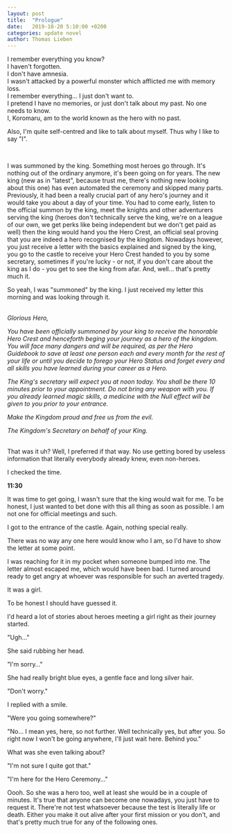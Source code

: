 ```yaml
---
layout: post
title:  "Prologue"
date:   2019-10-20 5:10:00 +0200
categories: update novel
author: Thomas Lieben
---
```


I remember everything you know?  
I haven't forgotten.  
I don't have amnesia.  
I wasn't attacked by a powerful monster which afflicted me with memory loss.  
I remember everything… I just don't want to.  
I pretend I have no memories, or just don't talk about my past. No one needs to know.  
I, Koromaru, am to the world known as the hero with no past.


Also, I'm quite self-centred and like to talk about myself. Thus why I like to say "I".  

                                                                                           

I was summoned by the king. Something most heroes go through. It's nothing out of the ordinary anymore, it's been going on for years. The new king (new as in "latest", because trust me, there's nothing new looking about this one) has even automated the ceremony and skipped many parts. Previously, it had been a really crucial part of any hero's journey and it would take you about a day of your time. You had to come early, listen to the official summon by the king, meet the knights and other adventurers serving the king (heroes don't technically serve the king, we're on a league of our own, we get perks like being independent but we don't get paid as well) then the king would hand you the Hero Crest, an official seal proving that you are indeed a hero recognised by the kingdom. Nowadays however, you just receive a letter with the basics explained and signed by the king, you go to the castle to receive your Hero Crest handed to you by some secretary, sometimes if you're lucky - or not, if you don't care about the king as I do - you get to see the king from afar. And, well… that's pretty much it.


So yeah, I was "summoned" by the king. I just received my letter this morning and was looking through it.  
<br />

*Glorious Hero,*

*You have been officially summoned by your king to receive the honorable Hero Crest and henceforth beging your journey as a hero of the kingdom. You will face many dangers and will be required, as per the Hero Guidebook to save at least one person each and every month for the rest of your life or until you decide to forego your Hero Status and forget every and all skills you have learned during your career as a Hero.*

*The King's secretary will expect you at noon today. You shall be there 10 minutes prior to your appointment. Do not bring any weapon with you. If you already learned magic skills, a medicine with the Null effect will be given to you prior to your entrance.*

*Make the Kingdom proud and free us from the evil.*

*The Kingdom's Secretary on behalf of your King.*  
<br />

That was it uh? Well, I preferred if that way. No use getting bored by useless information that literally everybody already knew, even non-heroes.


I checked the time.

**11:30**

It was time to get going, I wasn't sure that the king would wait for me. To be honest, I just wanted to bet done with this all thing as soon as possible. I am not one for official meetings and such.


I got to the entrance of the castle. Again, nothing special really.

There was no way any one here would know who I am, so I'd have to show the letter at some point.

I was reaching for it in my pocket when someone bumped into me. The letter almost escaped me, which would have been bad. I turned around ready to get angry at whoever was responsible for such an averted tragedy.

It was a girl.

To be honest I should have guessed it.

I'd heard a lot of stories about heroes meeting a girl right as their journey started.

"Ugh…"

She said rubbing her head.

"I'm sorry…"

She had really bright blue eyes, a gentle face and long silver hair.

"Don't worry."

I replied with a smile.

"Were you going somewhere?"

"No… I mean yes, here, so not further. Well technically yes, but after you. So right now I won't be going anywhere, I'll just wait here. Behind you."

What was she even talking about?

"I'm not sure I quite got that."

"I'm here for the Hero Ceremony…"

Oooh. So she was a hero too, well at least she would be in a couple of minutes. It's true that anyone can become one nowadays, you just have to request it. There're not test whatsoever because the test is literally life or death. Either you make it out alive after your first mission or you don't, and that's pretty much true for any of the following ones.
